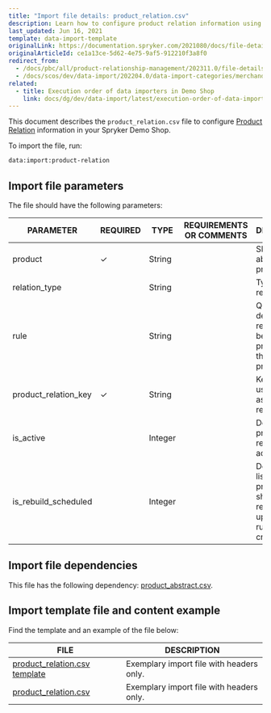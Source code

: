 ```yaml
---
title: "Import file details: product_relation.csv"
description: Learn how to configure product relation information using the product relation CSV file in your Spryker project.
last_updated: Jun 16, 2021
template: data-import-template
originalLink: https://documentation.spryker.com/2021080/docs/file-details-product-relationcsv
originalArticleId: ce1a13ce-5d62-4e75-9af5-912210f3a8f0
redirect_from:
  - /docs/pbc/all/product-relationship-management/202311.0/file-details-product-relation.csv.html
  - /docs/scos/dev/data-import/202204.0/data-import-categories/merchandising-setup/product-merchandising/file-details-product-relation.csv.html
related:
  - title: Execution order of data importers in Demo Shop
    link: docs/dg/dev/data-import/latest/execution-order-of-data-importers.html
---
```


This document describes the `product_relation.csv` file to configure [Product Relation](/docs/pbc/all/product-relationship-management/latest/product-relationship-management.html) information in your Spryker Demo Shop.

To import the file, run:

```bash
data:import:product-relation
```

## Import file parameters

The file should have the following parameters:

| PARAMETER | REQUIRED | TYPE | REQUIREMENTS OR COMMENTS | DESCRIPTION |
| --- | --- | --- | --- | --- |
| product | &check; | String |  | SKU of the abstract product. |
| relation_type |  | String |  | Type of relation. |
| rule |  | String |  | Query which defines the relation between the product and the other products. |
| product_relation_key | &check; | String |  | Key that is used to assign store relations. |
| is_active |  | Integer |  | Defines if the product relation is active. |
| is_rebuild_scheduled |  | Integer |  | Defines if the list of related products should be regularly updated by running a cronjob. |

## Import file dependencies

This file has the following dependency: [product_abstract.csv](/docs/pbc/all/product-information-management/latest/base-shop/import-and-export-data/products-data-import/import-file-details-product-abstract.csv.html).

## Import template file and content example

Find the template and an example of the file below:

| FILE | DESCRIPTION |
| --- | --- |
| [product_relation.csv template](https://spryker.s3.eu-central-1.amazonaws.com/docs/Developer+Guide/Back-End/Data+Manipulation/Data+Ingestion/Data+Import/Data+Import+Categories/Merchandising+Setup/Product+Merchandising/Template+product_relation.csv) | Exemplary import file with headers only. |
| [product_relation.csv](https://spryker.s3.eu-central-1.amazonaws.com/docs/Developer+Guide/Back-End/Data+Manipulation/Data+Ingestion/Data+Import/Data+Import+Categories/Merchandising+Setup/Product+Merchandising/product_relation.csv) | Exemplary import file with headers only. |

